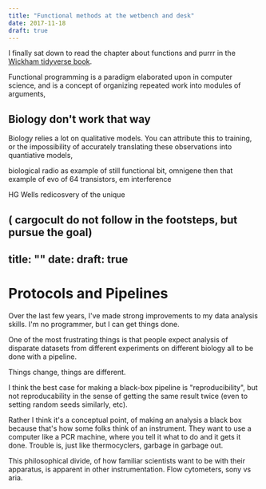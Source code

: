 ```yaml
---
title: "Functional methods at the wetbench and desk"
date: 2017-11-18
draft: true
---
```


<!--
-->

I finally sat down to read the chapter about functions and purrr
in the [Wickham tidyverse book](http://r4ds.had.co.nz/functions.html).

Functional programming is a paradigm elaborated upon in computer
science, and is a concept of organizing repeated work into
modules of arguments, 

## Biology don't work that way

Biology relies a lot on qualitative models. You can attribute this
to training, or the impossibility of accurately translating
these observations into quantiative models,


biological radio as example of still functional bit, omnigene
then that example of evo of 64 transistors, em interference

HG Wells redicosvery of the unique

( cargocult do not follow in the footsteps, but pursue the goal)
---
title: ""
date: 
draft: true
---

# Protocols and Pipelines

Over the last few years, I've made strong improvements to my data
analysis skills. I'm no programmer, but I can get things done.

One of the most frustrating things is that people expect analysis
of disparate datasets from different experiments on different
biology all to be done with a pipeline.

Things change, things are different.

I think the best case for making a black-box pipeline is 
"reproducibility", but not reproducability in the sense of getting
the same result twice (even to setting random seeds similarly, etc).

Rather I think it's a conceptual point, of making an analysis a black
box because that's how some folks think of an instrument. They want
to use a computer like a PCR machine, where you tell it what to do
and it gets it done. Trouble is, just like thermocyclers, garbage in
garbage out.

This philosophical divide, of how familiar scientists want to be with
their apparatus, is apparent in other instrumentation. 
Flow cytometers, sony vs aria.

